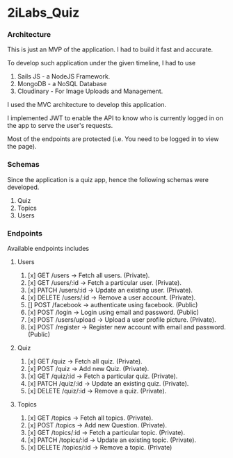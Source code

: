 # 2iLabs_Quiz

### Architecture
This is just an MVP of the application. I had to build it fast and accurate.

To develop such application under the given timeline, I had to use 
1. Sails JS - a NodeJS Framework.
2. MongoDB - a NoSQL Database
3. Cloudinary - For Image Uploads and Management.

I used the MVC architecture to develop this application. 

I implemented JWT to enable the API to know who is currently logged in on the app to serve the user's requests.

Most of the endpoints are protected (i.e. You need to be logged in to view the page).

### Schemas
Since the application is a quiz app, hence the following schemas were developed.
1. Quiz
2. Topics
3. Users

### Endpoints
Available endpoints includes
1. Users
    1. [x] GET /users -> Fetch all users. (Private).
    2. [x] GET /users/:id -> Fetch a particular user. (Private).
    3. [x] PATCH /users/:id -> Update an existing user. (Private).
    4. [x] DELETE /users/:id -> Remove a user account. (Private).
    5. [] POST /facebook -> authenticate using facebook. (Public)
    6. [x] POST /login -> Login using email and password. (Public)
    7. [x] POST /users/upload -> Upload a user profile picture. (Private).
    8. [x] POST /register -> Register new account with email and password. (Public)

2. Quiz
    1. [x] GET /quiz -> Fetch all quiz. (Private).
    2. [x] POST /quiz -> Add new Quiz. (Private).
    3. [x] GET /quiz/:id -> Fetch a particular quiz. (Private).
    4. [x] PATCH /quiz/:id -> Update an existing quiz. (Private).
    5. [x] DELETE /quiz/:id -> Remove a quiz. (Private).

3. Topics
    1. [x] GET /topics -> Fetch all topics. (Private).
    2. [x] POST /topics -> Add new Question. (Private).
    3. [x] GET /topics/:id -> Fetch a particular topic. (Private).
    4. [x] PATCH /topics/:id -> Update an existing topic. (Private).
    5. [x] DELETE /topics/:id -> Remove a topic. (Private)
